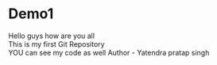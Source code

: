 # Demo1
Hello guys how are you all 
<br>
This is my first Git Repository
<br>
YOU can see my code as well
Author - Yatendra pratap singh

